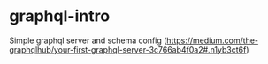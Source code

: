 # graphql-intro
Simple graphql server and schema config (https://medium.com/the-graphqlhub/your-first-graphql-server-3c766ab4f0a2#.n1yb3ct6f)
